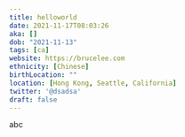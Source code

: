 ```yaml
---
title: helloworld
date: 2021-11-17T08:03:26
aka: []
dob: "2021-11-13"
tags: [ca]
website: https://brucelee.com
ethnicity: [Chinese]
birthLocation: ""
location: [Hong Kong, Seattle, California]
twitter: '@dsadsa'
draft: false
---
```


abc